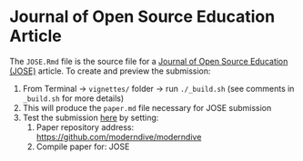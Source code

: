 # Journal of Open Source Education Article

The `JOSE.Rmd` file is the source file for a [Journal of Open Source Education (JOSE)](https://jose.theoj.org/) article. To create and preview the submission:

1. From Terminal -> `vignettes/` folder -> run `./_build.sh` (see comments in `_build.sh` for more details)
1. This will produce the `paper.md` file necessary for JOSE submission
1. Test the submission [here](https://whedon.theoj.org/) by setting:
    1. Paper repository address: <https://github.com/moderndive/moderndive>
    1. Compile paper for: JOSE





